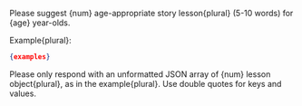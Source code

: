 Please suggest {num} age-appropriate story lesson{plural} (5-10 words) for {age} year-olds.

Example{plural}:

```json
{examples}
```

Please only respond with an unformatted JSON array of {num} lesson object{plural}, as in the example{plural}. Use double quotes for keys and values.